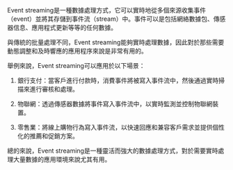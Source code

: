 Event streaming是一種數據處理方式，它可以實時地從多個來源收集事件（event）並將其存儲到事件流（stream）中。事件可以是包括網絡數據包、傳感器信息、應用程式更新等等的任何數據。

與傳統的批量處理不同，Event streaming能夠實時處理數據，因此對於那些需要動態調整和及時響應的應用程序來說是非常有用的。

舉例來說，Event streaming可以應用於以下場景：

1. 銀行支付：當客戶進行付款時，消費事件將被寫入事件流中，然後通過實時掃描來進行審核和處理。

2. 物聯網：透過傳感器數據將事件寫入事件流中，以實時監測並控制物聯網裝置。

3. 零售業：將線上購物行為寫入事件流，以快速回應和兼容客戶需求並提供個性化的推薦和促銷方案。

總的來說，Event streaming是一種靈活而強大的數據處理方式，對於需要實時處理大量數據的應用環境來說尤其有用。